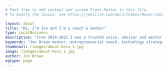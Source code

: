 ```yaml
---
# Feel free to add content and custom Front Matter to this file.
# To modify the layout, see https://jekyllrb.com/docs/themes/#overriding-theme-defaults

layout: about
title: "Hi, I’m Jon and I’m a coach & mentor"
type: LocalBusiness
description: "From 2014-2022 I was a trusted voice, advisor and mentor to many. To my clients I was a steady hand offering sound advice on how to use technology in the workplace in a trusted manner. During this time I leaned on and learned from my journey as business owner operator in many forms. Early on I worked with a firm to build a brand and learned the power of storytelling, core values and trust building." 
keywords: "Jon Brown mentor, entrepreneurial coach, technology strategist, Apple technologist, cybersecurity expert, IT business consultant, Grove Technologies founder, certified Apple professional, Quantic MBA, CISSP certified mentor, business coach for startups, trusted IT advisor, technology leadership, business mentoring services, coaching entrepreneurs, small business growth, IT strategy consultant, cybersecurity leadership, mentor for business owners, technology management expertise, app development advice, cybersecurity in entrepreneurship, business consulting for startups"
thumbnail: /images/about-hero_1.jpg
image: /images/about-hero_1.jpg
author: Jon Brown
ogtype: page
---
```

